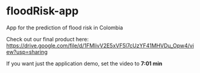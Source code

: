 # floodRisk-app
App for the prediction of flood risk in Colombia

Check out our final product here: https://drive.google.com/file/d/1FMlivV2E5xVF5l7cUzYF41MHVDu_Opw4/view?usp=sharing

If you want just the application demo, set the video to **7:01 min**
